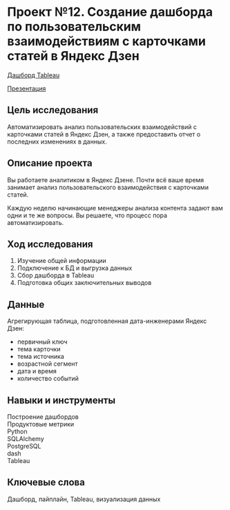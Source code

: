 # Проект №12. Создание дашборда по пользовательским взаимодействиям с карточками статей в Яндекс Дзен

[Дашборд Tableau](https://public.tableau.com/views/_16832066466870/sheet0?:language=en-US&:display_count=n&:origin=viz_share_link)

[Презентация](https://drive.google.com/drive/folders/17iUC3woqo6M7SlFuqka9uczGsurf2z05?usp=sharing)

## Цель исследования

Автоматизировать анализ пользовательских взаимодействий с карточками статей в Яндекс Дзен, а также предоставить отчет о последних изменениях в данных.

## Описание проекта

Вы работаете аналитиком в Яндекс Дзене. Почти всё ваше время занимает анализ пользовательского взаимодействия с карточками статей.

Каждую неделю начинающие менеджеры анализа контента задают вам одни и те же вопросы. Вы решаете, что процесс пора автоматизировать.

## Ход исследования

1. Изучение общей информации
2. Подключение к БД и выгрузка данных
3. Сбор дашборда в Tableau
4. Подготовка общих заключительных выводов

## Данные

Агрегирующая таблица, подготовленная дата-инженерами Яндекс Дзен:

- первичный ключ
- тема карточки
- тема источника
- возрастной сегмент
- дата и время
- количество событий

## Навыки и инструменты

Построение дашбордов\
Продуктовые метрики\
Python\
SQLAlchemy\
PostgreSQL\
dash\
Tableau

## Ключевые слова

Дашборд, пайплайн, Tableau, визуализация данных

